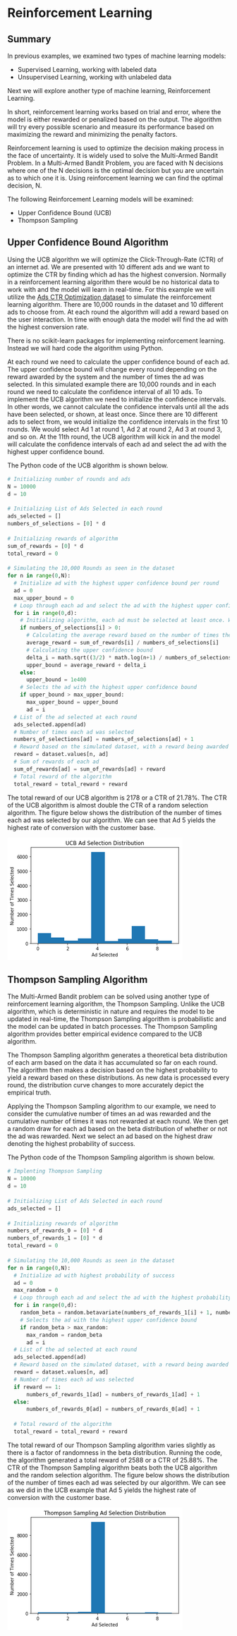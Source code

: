 # Reinforcement Learning

## Summary

In previous examples, we examined two types of machine learning models:
  - Supervised Learning, working with labeled data
  - Unsupervised Learning, working with unlabeled data

Next we will explore another type of machine learning, Reinforcement Learning.

In short, reinforcement learning works based on trial and error, where the model is either rewarded or penalized based on the output. The algorithm will try every possible scenario and measure its performance based on maximizing the reward and minimizing the penalty factors.

Reinforcement learning is used to optimize the decision making process in the face of uncertainty. It is widely used to solve the Multi-Armed Bandit Problem. In a Multi-Armed Bandit Problem, you are faced with N decisions where one of the N decisions is the optimal decision but you are uncertain as to which one it is. Using reinforcement learning we can find the optimal decision, N.

The following Reinforcement Learning models will be examined:
  - Upper Confidence Bound (UCB)
  - Thompson Sampling

## Upper Confidence Bound Algorithm

Using the UCB algorithm we will optimize the Click-Through-Rate (CTR) of an internet ad. We are presented with 10 different ads and we want to optimize the CTR by finding which ad has the highest conversion. Normally in a reinforcement learning algorithm there would be no historical data to work with and the model will learn in real-time. For this example we will utilize the [Ads CTR Optimization dataset](./dataset/Ads_CTR_Optimisation.csv) to simulate the reinforcement learning algorithm. There are 10,000 rounds in the dataset and 10 different ads to choose from. At each round the algorithm will add a reward based on the user interaction. In time with enough data the model will find the ad with the highest conversion rate.

There is no scikit-learn packages for implementing reinforcement learning. Instead we will hard code the algorithm using Python.

At each round we need to calculate the upper confidence bound of each ad. The upper confidence bound will change every round depending on the reward awarded by the system and the number of times the ad was selected. In this simulated example there are 10,000 rounds and in each round we need to calculate the confidence interval of all 10 ads. To implement the UCB algorithm we need to initialize the confidence intervals. In other words, we cannot calculate the confidence intervals until all the ads have been selected, or shown, at least once. Since there are 10 different ads to select from, we would initialize the confidence intervals in the first 10 rounds. We would select Ad 1 at round 1, Ad 2 at round 2, Ad 3 at round 3, and so on. At the 11th round, the UCB algorithm will kick in and the model will calculate the confidence intervals of each ad and select the ad with the highest upper confidence bound.

The Python code of the UCB algorithm is shown below.

```Python
# Initializing number of rounds and ads
N = 10000
d = 10

# Initializing List of Ads Selected in each round
ads_selected = []
numbers_of_selections = [0] * d

# Initializing rewards of algorithm
sum_of_rewards = [0] * d
total_reward = 0

# Simulating the 10,000 Rounds as seen in the dataset
for n in range(0,N):
  # Initialize ad with the highest upper confidence bound per round
  ad = 0
  max_upper_bound = 0
  # Loop through each ad and select the ad with the highest upper confidence bound
  for i in range(0,d):
    # Initializing algorithm, each ad must be selected at least once. We will account for this in the first 10 rounds
    if numbers_of_selections[i] > 0:
      # Calculating the average reward based on the number of times the ad was selected and the sum of rewards of the ad up to the current round
      average_reward = sum_of_rewards[i] / numbers_of_selections[i]
      # Calculating the upper confidence bound
      delta_i = math.sqrt((3/2) * math.log(n+1) / numbers_of_selections[i])
      upper_bound = average_reward + delta_i
    else:
      upper_bound = 1e400
    # Selects the ad with the highest upper confidence bound
    if upper_bound > max_upper_bound:
      max_upper_bound = upper_bound
      ad = i
  # List of the ad selected at each round
  ads_selected.append(ad)
  # Number of times each ad was selected
  numbers_of_selections[ad] = numbers_of_selections[ad] + 1
  # Reward based on the simulated dataset, with a reward being awarded when the user clicked on the ad
  reward = dataset.values[n, ad]
  # Sum of rewards of each ad
  sum_of_rewards[ad] = sum_of_rewards[ad] + reward
  # Total reward of the algorithm
  total_reward = total_reward + reward
```

The total reward of our UCB algorithm is 2178 or a CTR of 21.78%. The CTR of the UCB algorithm is almost double the CTR of a random selection algorithm. The figure below shows the distribution of the number of times each ad was selected by our algorithm. We can see that Ad 5 yields the highest rate of conversion with the customer base.

![UCB Distribution](./ucb-distribution.png)

## Thompson Sampling Algorithm

The Multi-Armed Bandit problem can be solved using another type of reinforcement learning algorithm, the Thompson Sampling. Unlike the UCB algorithm, which is deterministic in nature and requires the model to be updated in real-time, the Thompson Sampling algorithm is probabilistic and the model can be updated in batch processes. The Thompson Sampling algorithm provides better empirical evidence compared to the UCB algorithm.

The Thompson Sampling algorithm generates a theoretical beta distribution of each arm based on the data it has accumulated so far on each round. The algorithm then makes a decision based on the highest probability to yield a reward based on these distributions. As new data is processed every round, the distribution curve changes to more accurately depict the empirical truth.

Applying the Thompson Sampling algorithm to our example, we need to consider the cumulative number of times an ad was rewarded and the cumulative number of times it was not rewarded at each round. We then get a random draw for each ad based on the beta distribution of whether or not the ad was rewarded. Next we select an ad based on the highest draw denoting the highest probability of success.

The Python code of the Thompson Sampling algorithm is shown below.

```Python
# Implenting Thompson Sampling
N = 10000
d = 10

# Initializing List of Ads Selected in each round
ads_selected = []

# Initializing rewards of algorithm
numbers_of_rewards_0 = [0] * d
numbers_of_rewards_1 = [0] * d
total_reward = 0

# Simulating the 10,000 Rounds as seen in the dataset
for n in range(0,N):
  # Initialize ad with highest probability of success
  ad = 0
  max_random = 0
  # Loop through each ad and select the ad with the highest probability of success
  for i in range(0,d):
    random_beta = random.betavariate(numbers_of_rewards_1[i] + 1, numbers_of_rewards_0[i] + 1)
    # Selects the ad with the highest upper confidence bound
    if random_beta > max_random:
      max_random = random_beta
      ad = i
  # List of the ad selected at each round
  ads_selected.append(ad)
  # Reward based on the simulated dataset, with a reward being awarded when the user clicked on the ad
  reward = dataset.values[n, ad]
  # Number of times each ad was selected
  if reward == 1:
      numbers_of_rewards_1[ad] = numbers_of_rewards_1[ad] + 1
  else:
      numbers_of_rewards_0[ad] = numbers_of_rewards_0[ad] + 1

  # Total reward of the algorithm
  total_reward = total_reward + reward
```

The total reward of our Thompson Sampling algorithm varies slightly as there is a factor of randomness in the beta distribution. Running the code, the algorithm generated a total reward of 2588 or a CTR of 25.88%. The CTR of the Thompson Sampling algorithm beats both the UCB algorithm and the random selection algorithm. The figure below shows the distribution of the number of times each ad was selected by our algorithm. We can see as we did in the UCB example that Ad 5 yields the highest rate of conversion with the customer base.

![Thompson Sampling Distribution](./thompson-sampling-distribution.png)
